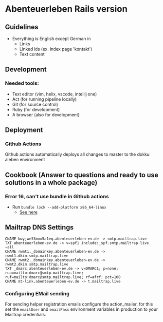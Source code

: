 # Abenteuerleben Rails version


## Guidelines

- Everything is English except German in
  * Links
  * Linked ids (ex. index page 'kontakt')
  * Text content

## Development

### Needed tools:
- Text editor (vim, helix, vscode, intellij one)
- Act (for running pipeline locally)
- Git (for source control)
- Ruby (for development)
- A browser (also for development)

## Deployment

### Github Actions
Github actions automatically deploys all changes to master to the dokku aleben environment

## Cookbook (Answer to questions and ready to use solutions in a whole package)

### Error 16, can't use bundle in Github actions
- Run `bundle lock --add-platform x86_64-linux`
  * [See here](https://ryuichirosuzuki.com/posts/rails-github-action-exit-with-code-16/)


## Mailtrap DNS Settings
```
CNAME bwyjwe53mox5a1eq.abenteuerleben-ev.de -> smtp.mailtrap.live
TXT abenteuerleben-ev.de -> v=spf1 include:_spf.smtp.mailtrap.live ~all
CNAME rwmt1._domainkey.abenteuerleben-ev.de -> rwmt1.dkim.smtp.mailtrap.live
CNAME rwmt2._domainkey.abenteuerleben-ev.de -> rwmt2.dkim.smtp.mailtrap.live
TXT _dmarc.abenteuerleben-ev.de -> v=DMARC1; p=none; rua=mailto:dmarc@smtp.mailtrap.live; ruf=mailto:dmarc@smtp.mailtrap.live; rf=afrf; pct=100
CNAME mt-link.abenteuerleben-ev.de -> t.mailtrap.live
```

### Configuring EMail sending
For sending helper registration emails configure the action_mailer, for this set the `emailUser` and `emailPass`
environment variables in production to your Mailtrap credentials.
